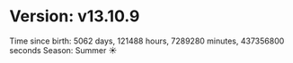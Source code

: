 # Version: v13.10.9
Time since birth: 5062 days, 121488 hours, 7289280 minutes, 437356800 seconds
Season: Summer ☀️

